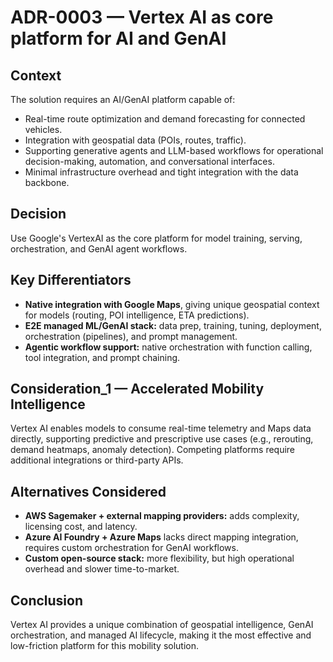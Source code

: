 # ADR-0003 — Vertex AI as core platform for AI and GenAI

## Context
The solution requires an AI/GenAI platform capable of:  
- Real-time route optimization and demand forecasting for connected vehicles.  
- Integration with geospatial data (POIs, routes, traffic).  
- Supporting generative agents and LLM-based workflows for operational decision-making, automation, and conversational interfaces.  
- Minimal infrastructure overhead and tight integration with the data backbone.

## Decision
Use Google's VertexAI as the core platform for model training, serving, orchestration, and GenAI agent workflows.

## Key Differentiators
- **Native integration with Google Maps**, giving unique geospatial context for models (routing, POI intelligence, ETA predictions).  
- **E2E managed ML/GenAI stack:** data prep, training, tuning, deployment, orchestration (pipelines), and prompt management.  
- **Agentic workflow support:** native orchestration with function calling, tool integration, and prompt chaining.

## Consideration_1 — Accelerated Mobility Intelligence
Vertex AI enables models to consume real-time telemetry and Maps data directly, supporting predictive and prescriptive use cases (e.g., rerouting, demand heatmaps, anomaly detection). Competing platforms require additional integrations or third-party APIs.

## Alternatives Considered
- **AWS Sagemaker + external mapping providers:** adds complexity, licensing cost, and latency.  
- **Azure AI Foundry + Azure Maps** lacks direct mapping integration, requires custom orchestration for GenAI workflows.  
- **Custom open-source stack:** more flexibility, but high operational overhead and slower time-to-market.

## Conclusion
Vertex AI provides a unique combination of geospatial intelligence, GenAI orchestration, and managed AI lifecycle, making it the most effective and low-friction platform for this mobility solution.
